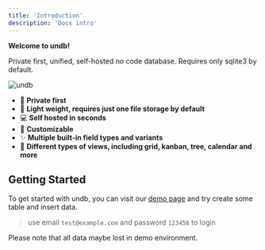 ```yaml
---
title: 'Introduction'
description: 'Docs intro'
---
```


**Welcome to undb!**

Private first, unified, self-hosted no code database. Requires only sqlite3 by default.

![undb](/undb.webp)

- 🔐 **Private first**
- 🎈 **Light weight, requires just one file storage by default**
- 💻 **Self hosted in seconds**
- 📝 **Customizable**
- ✨ **Multiple built-in field types and variants**
- 🌆 **Different types of views, including grid, kanban, tree, calendar and more**

## Getting Started

To get started with undb, you can visit our [demo page](https://demo.undb.xyz) and try create some table and insert data.

> use email `test@example.com` and password `123456` to login

Please note that all data maybe lost in demo environment.
